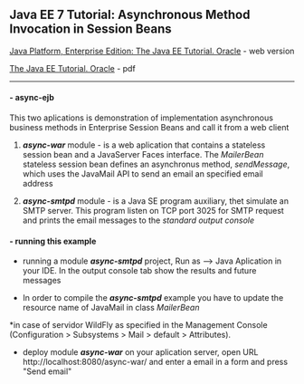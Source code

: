 ## Java EE 7 Tutorial:  Asynchronous Method Invocation in Session Beans

[Java Platform, Enterprise Edition: The Java EE Tutorial. Oracle](https://docs.oracle.com/javaee/7/tutorial/) - web version

[The Java EE Tutorial. Oracle](https://docs.oracle.com/javaee/7/JEETT.pdf) - pdf
___
#### - **async-ejb**

This two aplications is demonstration of implementation asynchronous business methods in Enterprise Session Beans and call it from a web client

1. __*async-war*__ module - is a web aplication that contains a stateless session bean and a JavaServer Faces interface. The *MailerBean* stateless session bean defines an asynchronus method, *sendMessage*, which uses the JavaMail API to send an email an specified email address

2. __*async-smtpd*__ module - is a Java SE program auxiliary, thet simulate an SMTP server. This program listen on TCP port 3025 for SMTP request and prints the email messages to the *standard output console*

#### - running this example

+ running a module __*async-smtpd*__ project, Run as --> Java Aplication in your IDE. In the output console tab show the results and future messages

+ In order to compile the __*async-smtpd*__ example you have to update the resource name of JavaMail in class *MailerBean*

*in case of servidor WildFly as specified in the  Management Console (Configuration > Subsystems > Mail > default > Attributes).

+ deploy module __*async-war*__ on your aplication server, open URL http://localhost:8080/async-war/ and enter a email in a form and press "Send email"